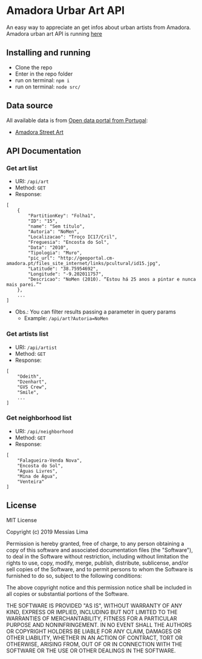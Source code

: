 # Amadora Urbar Art API
An easy way to appreciate an get infos about urban artists from Amadora.
Amadora urban art API is running [here](https://amadora-urban-art-api.herokuapp.com/api/art)

## Installing and running
- Clone the repo
- Enter in the repo folder
- run on terminal: `npm i`
- run on terminal: `node src/`

## Data source
All available data is from [Open data portal from Portugal](http://dados.gov.pt):
- [Amadora Street Art](https://dados.gov.pt/pt/reuses/amadora-street-art-open-source/)

## API Documentation

### Get art list
- URI: `/api/art`
- Method: `GET`
- Response: 
```
[
    {
        "PartitionKey": "Folha1",
        "ID": "15",
        "name": "Sem título",
        "Autoria": "NoMen",
        "Localizacao": "Troço IC17/Cril",
        "Freguesia": "Encosta do Sol",
        "Data": "2010",
        "Tipologia": "Muro",
        "pic_url": "http://geoportal.cm-amadora.pt/files_site_internet/links/pcultural/id15.jpg",
        "Latitude": "38.75954692",
        "Longitude": "-9.202011757",
        "Descricao": "NoMen (2010). “Estou há 25 anos a pintar e nunca mais parei.”"
    },
    ...
]
```
- Obs.: You can filter results passing a parameter in query params
    - Example: `/api/art?Autoria=NoMen`

### Get artists list
- URI: `/api/artist`
- Method: `GET`
- Response: 
```
[
    "Odeith",
    "Dzenhart",
    "GVS Crew",
    "Smile",
    ...
]
```
### Get neighborhood list
- URI: `/api/neighborhood`
- Method: `GET`
- Response: 
```
[
    "Falagueira-Venda Nova",
    "Encosta do Sol",
    "Águas Livres",
    "Mina de Água",
    "Venteira"
]
```

## License
MIT License

Copyright (c) 2019 Messias Lima

Permission is hereby granted, free of charge, to any person obtaining a copy
of this software and associated documentation files (the "Software"), to deal
in the Software without restriction, including without limitation the rights
to use, copy, modify, merge, publish, distribute, sublicense, and/or sell
copies of the Software, and to permit persons to whom the Software is
furnished to do so, subject to the following conditions:

The above copyright notice and this permission notice shall be included in all
copies or substantial portions of the Software.

THE SOFTWARE IS PROVIDED "AS IS", WITHOUT WARRANTY OF ANY KIND, EXPRESS OR
IMPLIED, INCLUDING BUT NOT LIMITED TO THE WARRANTIES OF MERCHANTABILITY,
FITNESS FOR A PARTICULAR PURPOSE AND NONINFRINGEMENT. IN NO EVENT SHALL THE
AUTHORS OR COPYRIGHT HOLDERS BE LIABLE FOR ANY CLAIM, DAMAGES OR OTHER
LIABILITY, WHETHER IN AN ACTION OF CONTRACT, TORT OR OTHERWISE, ARISING FROM,
OUT OF OR IN CONNECTION WITH THE SOFTWARE OR THE USE OR OTHER DEALINGS IN THE
SOFTWARE.
